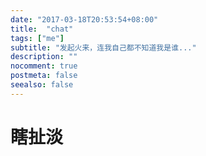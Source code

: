 ```yaml
---
date: "2017-03-18T20:53:54+08:00"
title:  "chat"
tags: ["me"]
subtitle: "发起火来，连我自己都不知道我是谁..."
description: ""
nocomment: true
postmeta: false
seealso: false
---
```



# 瞎扯淡

